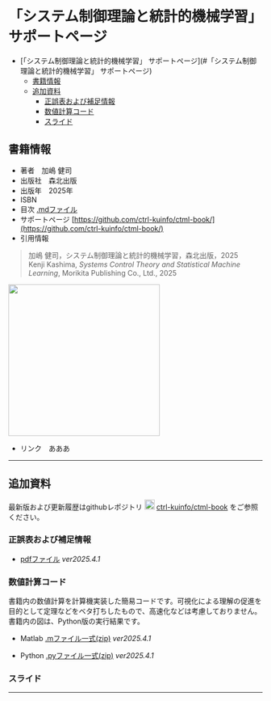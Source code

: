 # 「システム制御理論と統計的機械学習」 サポートページ

- [「システム制御理論と統計的機械学習」 サポートページ](#「システム制御理論と統計的機械学習」 サポートページ)
  - [書籍情報](#書籍情報)
  - [追加資料](#追加資料)
    - [正誤表および補足情報](#正誤表および補足情報)
    - [数値計算コード](#数値計算コード)
    - [スライド](#スライド)


## 書籍情報

- 著者　加嶋 健司  
- 出版社　森北出版  
- 出版年　2025年
- ISBN
- 目次 [.mdファイル](./TOC.md)
- サポートページ [https://github.com/ctrl-kuinfo/ctml-book/](https://github.com/ctrl-kuinfo/ctml-book/) 
- 引用情報  
> 加嶋 健司，システム制御理論と統計的機械学習，森北出版，2025  
> Kenji Kashima, *Systems Control Theory and Statistical Machine Learning*, Morikita Publishing Co., Ltd., 2025
<img src="./lab.png" width="300">
<!-- ![fig](./lab.png) -->

- リンク　あああ

---

## 追加資料

最新版および更新履歴はgithubレポジトリ <img src="https://github.githubassets.com/assets/GitHub-Mark-ea2971cee799.png" width="20">  [ctrl-kuinfo/ctml-book](https://github.com/ctrl-kuinfo/ctml-book/) をご参照ください。

### 正誤表および補足情報

- [pdfファイル](https://www.bode.amp.i.kyoto-u.ac.jp/) *ver2025.4.1*


### 数値計算コード

書籍内の数値計算を計算機実装した簡易コードです。可視化による理解の促進を目的として定理などをベタ打ちしたもので、高速化などは考慮しておりません。
書籍内の図は、Python版の実行結果です。

- Matlab [.mファイル一式(zip)](./matlab.zip) *ver2025.4.1*

- Python [.pyファイル一式(zip)](./python.zip) *ver2025.4.1*

### スライド

---
